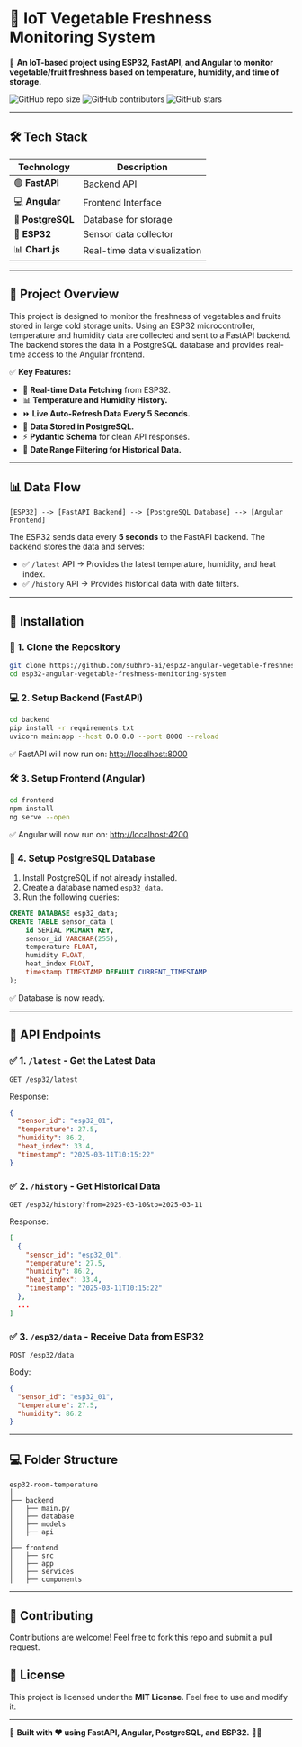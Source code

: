# 📡 IoT Vegetable Freshness Monitoring System

🚀 **An IoT-based project using ESP32, FastAPI, and Angular to monitor vegetable/fruit freshness based on temperature, humidity, and time of storage.**

![GitHub repo size](https://img.shields.io/github/repo-size/subhro-ai/esp32-angular-vegetable-freshness-monitoring-system)
![GitHub contributors](https://img.shields.io/github/contributors/subhro-ai/esp32-angular-vegetable-freshness-monitoring-system)
![GitHub stars](https://img.shields.io/github/stars/subhro-ai/esp32-angular-vegetable-freshness-monitoring-system)

---

## 🛠 Tech Stack

| Technology     | Description                |
|----------------|---------------------------|
| 🟢 **FastAPI**  | Backend API                |
| 💻 **Angular**  | Frontend Interface         |
| 💽 **PostgreSQL** | Database for storage      |
| 📡 **ESP32**    | Sensor data collector      |
| 📊 **Chart.js** | Real-time data visualization |

---

## 📜 Project Overview
This project is designed to monitor the freshness of vegetables and fruits stored in large cold storage units. Using an ESP32 microcontroller, temperature and humidity data are collected and sent to a FastAPI backend. The backend stores the data in a PostgreSQL database and provides real-time access to the Angular frontend.

✅ **Key Features:**
- 📡 **Real-time Data Fetching** from ESP32.
- 📊 **Temperature and Humidity History.**
- ⏩ **Live Auto-Refresh Data Every 5 Seconds.**
- 💽 **Data Stored in PostgreSQL.**
- ⚡ **Pydantic Schema** for clean API responses.
- 📅 **Date Range Filtering for Historical Data.**

---

## 📊 Data Flow
```text
[ESP32] --> [FastAPI Backend] --> [PostgreSQL Database] --> [Angular Frontend]
```

The ESP32 sends data every **5 seconds** to the FastAPI backend. The backend stores the data and serves:
- ✅ `/latest` API → Provides the latest temperature, humidity, and heat index.
- ✅ `/history` API → Provides historical data with date filters.

---

## 💾 Installation

### 🚀 1. Clone the Repository
```bash
git clone https://github.com/subhro-ai/esp32-angular-vegetable-freshness-monitoring-system
cd esp32-angular-vegetable-freshness-monitoring-system
```

### 💻 2. Setup Backend (FastAPI)
```bash
cd backend
pip install -r requirements.txt
uvicorn main:app --host 0.0.0.0 --port 8000 --reload
```

✅ FastAPI will now run on: [http://localhost:8000](http://localhost:8000)

### 🛠 3. Setup Frontend (Angular)
```bash
cd frontend
npm install
ng serve --open
```

✅ Angular will now run on: [http://localhost:4200](http://localhost:4200)

### 💽 4. Setup PostgreSQL Database
1. Install PostgreSQL if not already installed.
2. Create a database named `esp32_data`.
3. Run the following queries:
```sql
CREATE DATABASE esp32_data;
CREATE TABLE sensor_data (
    id SERIAL PRIMARY KEY,
    sensor_id VARCHAR(255),
    temperature FLOAT,
    humidity FLOAT,
    heat_index FLOAT,
    timestamp TIMESTAMP DEFAULT CURRENT_TIMESTAMP
);
```

✅ Database is now ready.

---

## 📡 API Endpoints
### ✅ 1. `/latest` - Get the Latest Data
```shell
GET /esp32/latest
```
Response:
```json
{
  "sensor_id": "esp32_01",
  "temperature": 27.5,
  "humidity": 86.2,
  "heat_index": 33.4,
  "timestamp": "2025-03-11T10:15:22"
}
```

### ✅ 2. `/history` - Get Historical Data
```shell
GET /esp32/history?from=2025-03-10&to=2025-03-11
```
Response:
```json
[
  {
    "sensor_id": "esp32_01",
    "temperature": 27.5,
    "humidity": 86.2,
    "heat_index": 33.4,
    "timestamp": "2025-03-11T10:15:22"
  },
  ...
]
```

### ✅ 3. `/esp32/data` - Receive Data from ESP32
```shell
POST /esp32/data
```
Body:
```json
{
  "sensor_id": "esp32_01",
  "temperature": 27.5,
  "humidity": 86.2
}
```

---

## 💻 Folder Structure
```text
esp32-room-temperature
│
├── backend
│   ├── main.py
│   ├── database
│   ├── models
│   ├── api
│
├── frontend
│   ├── src
│   ├── app
│   ├── services
│   ├── components
```

---

## 🤝 Contributing
Contributions are welcome! Feel free to fork this repo and submit a pull request.

## 📜 License
This project is licensed under the **MIT License**. Feel free to use and modify it.

---

💯 **Built with ❤️ using FastAPI, Angular, PostgreSQL, and ESP32.** 🚀😎

